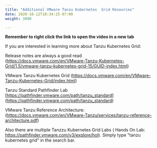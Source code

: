 ```yaml
---
title: "Additional VMware Tanzu Kubernetes  Grid Resources"
date: 2020-10-12T18:34:25-07:00
weight: 3090

---
```


**Remember to right click the link to open the video in a new tab**   

If you are interested in learning more about Tanzu Kubernetes Grid:

Release notes are always a good read (https://docs.vmware.com/en/VMware-Tanzu-Kubernetes-Grid/1.5/vmware-tanzu-kubernetes-grid-15/GUID-index.html)

VMware Tanzu Kubernetes Grid (https://docs.vmware.com/en/VMware-Tanzu-Kubernetes-Grid/index.html)

Tanzu Standard Pathfinder Lab [https://pathfinder.vmware.com/path/tanzu_standard] (https://pathfinder.vmware.com/path/tanzu_standard)

VMware Tanzu Reference Architecture: (https://docs.vmware.com/en/VMware-Tanzu/services/tanzu-reference-architecture.pdf)

Also there are multiple Tanzzu Kubernetes Grid Labs ( Hands On Lab: https://pathfinder.vmware.com/v3/explore/hol). Simply type "tanzu kubernetes grid" in the search bar.   



